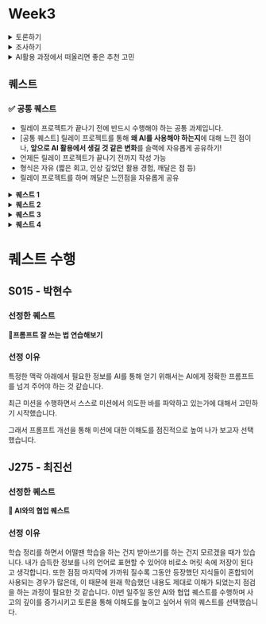 # Week3
<details>
 <summary>토론하기</summary>  
- 그간의 AI 활용 경험 공유  
- 66번 노트의 분석  
- 활용 경험을 공유하면서 느낀점을 토대로 AI 활용 경험에 도움이 될 수 있도록 퀘스트 주제 잡기  
    
### 1. AI 피어세션 + 릴레이 프로젝트 그간의 경험(AI쓰기를 잘 했다 괜히 썼다)  
- AI가 비효율적으로 동작하는 때에 대해 느낀 것   
    - → 여러가지의 목적을 두고 AI를 활용할 때가 괜히 사용했다고 느꼈던 것 같다.(꼬리질문을 하거나 갑자기 다른 것에 대해 물어보게 되었을 때)  
    - → 하나의 기준이 하나의 모델이라고 생각하고 하나의 탭당 하나의 목적성을 부여하여 사용하는 나만의 규칙이 있게 AI를 활용하면 효과적이라는 것을 알게 되었다.  
- AI 활용 과정에서 여러 프롬프트를 활용해보는 것이 중요하면서 스스로의 규칙을 찾아 가면 좋은 것 같다.  
    - 프롬프트 이상하게 쓰면 비효율적으로 활용하게 되는 것 같다. 한 번을 쓰더라도 적절한 프롬프트를 작성하는게 좋은 것  같다. (내가 어떤 도움을 받고 싶은지에 맞는 정보를 전달하기)  
    - 프롬프트 꿀팁 공유(지금까지 채팅한 거를 잘 정리해달라고 요청하고 새로운 채팅에서 활용함)  
- AI를 토론자, 퀴즈 내주는 역할로 활용해보자  
    - 리드미랑 학습정리한 파일을 AI하게 주고 지금까지 학습한 부분 안에서 퀴즈를 달라고 하기  
- 다양한 AI  활용 경험의 중요성을 느꼈던 것  
    - gpt는 대화형으로는 적합한 것 같아서 토론할 때 많이 사용하다  
    - 클로드는 산술에 능한 것 같다. 문서정리가 교수님과 대화하는 느낌  
    - 커서는 대화 자체는 잘 진행되지 않는 느낌이고 코드를 고도화할 때(예외처리 등) 유용했다.  
    - perplexity는 검색 AI, 공식 자료 서치 및 학술 논문을 찾고 그것을 참고해서 내용을 요약정리 받고 싶을때  
    - copilot은 파일첨부를 쉽게 하면서 코드를 작성하고 싶을 때  
    - ⇒ 다양항 ai 활용 경험을 통해 필요한 목적에 맞는 ai를 활용할 수 있었어서 필요한 경험인 것 같다.  

### 2. 66번 노트 분석 및 퀘스트 주제 잡기
- 챌린지에서 하고 있는 AI를 활용 경험에서 느낀점을 기반으로  "커뮤니티, 학습과 성장"의 목적에 맞는 퀘스트로 약간의 수정 과정 거치기  
- 그간의 AI 활용 경험을 나누어보니 좀 더 효율적으로 AI를 활용하는 방법에 대해 공부할 수 있는 퀘스트를 만들면 좋겠다.  → 기존의 AI와는 다른 퀘스트를 작성하는 것이 좋을 것 같음!  
    - AI에게 꼭 질문을 하기보다 질문을 받기도 하는 경험(퀴즈, 학습 효율)  
    - 미션 해결 과정에서 체계적으로 학습을 진행할 때 도움이 되었다. 단순 지식만 요청하는 것이 아니라 해당 미션에서 공부해야 하는 지식들 중에 놓친 것은 없는지 확인할 수 있음  
    - 프롬프트를 쓰는 법을 연습해보면 좋은 것 같다. 어떤 정보를 주고 얼마나 자세히 요청하느냐에 따라 다른 답을 주니까  
    - 여러 AI 도구를 활용해보고 특히 맨날 같은 모델 쓰다가 다른 모델 써보는 것도 필요한 공부인 듯  
- 기존 66번 노트의 특성은 "커뮤니티"를 중시했다는 점인데 하나의 퀘스트 이상에서 이 점을 녹일 수 있으면 좋겠다.
</details>

<details>
 <summary>조사하기</summary>  
 
 - 조사하기 시간의 목표
 - 주제만 잡아둔 퀘스트와 관련된 활용 경험을 조사하고 퀘스트 구체화하기

출처

- 성능 비교 관련 링크
    - [https://marcus-story.tistory.com/127](https://marcus-story.tistory.com/127)
    - [https://digitalbourgeois.tistory.com/904](https://digitalbourgeois.tistory.com/904)
- 신규 모델에 관한 뉴스
    - [https://kostec.re.kr/policy_trends/view/id/38252](https://kostec.re.kr/policy_trends/view/id/38252)
    - [https://www.digitaltoday.co.kr/news/articleView.html?idxno=578875](https://www.digitaltoday.co.kr/news/articleView.html?idxno=578875)
- 프롬프트 사용 관련 정보
   - [https://brunch.co.kr/@dragonattack/23](https://brunch.co.kr/@dragonattack/23)
   - [https://www.magicaiprompts.com/docs/prompt-engineering/04-2024-prompt-engineering-techniques-chatgpt-guide/](https://www.magicaiprompts.com/docs/prompt-engineering/04-2024-prompt-engineering-techniques-chatgpt-guide/)
 
</details>

<details>
 <summary>AI활용 과정에서 떠올리면 좋은 추천 고민</summary>
 
- “내가 AI와 주고받는 대화가 나의 학습 성장을 돕고 있는가?”
- “지금의 이 AI 활용 방식, 나중에 실무에서도 쓸 수 있을까?”
- "AI를 전문 분야뿐 아니라 일상생활에도 어떻게 접목할 것인가?"
- "AI에 대체되는 것이 아니라 AI를 잘 활용할 줄 아는 능력을 기르기 위해 어떤 능력이 필요한가?"
  
</details>

## 퀘스트
### ✅ 공통 퀘스트
- 릴레이 프로젝트가 끝나기 전에 반드시 수행해야 하는 공통 과제입니다.
- [공통 퀘스트] 릴레이 프로젝트를 통해 **왜 AI를 사용해야 하는지**에 대해 느낀 점이나, **앞으로 AI 활용에서 생길 것 같은 변화**를 슬랙에 자유롭게 공유하기!
- 언제든 릴레이 프로젝트가 끝나기 전까지 작성 가능
- 형식은 자유 (짧은 회고, 인상 깊었던 활용 경험, 깨달은 점 등)
- 릴레이 프로젝트를 하며 깨달은 느낀점을 자유롭게 공유  

<details>
 <summary><strong>퀘스트 1</strong></summary>
 
### 1. AI와 함께 하는 도전골든벨🔔
AI에게 10개의 퀴즈를 받아 풀어보기

#### ✨배경
- AI에게 질문만 하고있지는 않은지, 주도적으로 이해하려고 하고있는지 살펴보자
- 내가 미션을 잘 이해하고 있는지는 어떻게 확인해 볼 수 있을까?
- 미션이 끝나고 퀴즈를 풀어보며 학습내용을 돌아볼 수 있는 시간을 가져보자

#### 🎯목적
AI와 함께 학습 내용을 점검하고 확실히 내 것으로 만들면서 성장하기
 
#### 📋수행 방법
1. 작성한 README.md와 학습정리.md를 AI에게 공유한다
2. "파일을 바탕으로 퀴즈 10개 만들어줘!"라고 요청한다
3. 퀴즈를 풀고 AI에게 답과 해설을 듣는다
4. 틀린 문제는 정리하여 AI에게 재점검 받는다

#### ✅달성 기준
- 캡쳐하여 week3에 공유하기

</details>

<details>
 <summary><strong>퀘스트 2</strong></summary>
 
## **🧠 AI와의 협업 퀘스트**

### **📌 배경 (Background)**

- 최근 과제들은 핵심 키워드만 주어지고 세부 설명은 생략되는 경향이 있다.
- 이에 따라, 필요한 사전지식을 학습하더라도 자신이 제대로 이해하고 있는지 점검하기 어렵다.
- AI는 방대한 정보를 바탕으로 지식을 정리하고 제공해줄 수 있는 협력자 역할을 할 수 있다.
- 단순한 답변 수용이 아닌, AI와의 **지식 공유와 검증**을 통해 학습의 깊이를 더할 수 있다.

### **🎯 목적 (Objective)**

- AI와의 토론을 통해 **자신의 지식 체계를 검증하고 보완**하는 능력을 기른다.
- 올바른 질문을 구성하는 능력을 기르고, 잘못된 질문/답변을 분석해보며 **비판적 사고**를 향상시킨다.
- AI를 단순한 도구가 아닌 **지식 파트너**로 활용하는 협업 역량을 키운다.

### **📋 퀘스트 내용 (What to do)**

1. **지식 공유**
    - 자신이 이해한 사전지식이나 문제 해결 접근을 AI에게 설명한다.
2. **AI 피드백 받기**
    - AI의 피드백이나 의견을 듣고, 자신의 생각과 비교하며 분석한다.
3. **비판적 토론 진행**
    - AI의 답변이 틀렸거나 부족할 경우, 그 이유를 스스로 파악하고 토론을 이어간다.
    - 다음과 같은 관점에서 질문을 보완하거나 수정해본다:
        - AI가 질문 의도를 잘못 파악한 경우
        - 질문의 조건이 부족하거나 애매한 경우
        - 질문의 논리 구조가 비약된 경우 등
4. **토론 요약 및 정리**
    - 토론 결과를 스크린샷, 요약 정리, 느낀 점 등 개인 취향으로 피어세션으로 정리한다.
    - 해당 기록은 학습 회고 자료로도 활용할 수 있다.
5. **응용 및 회고**
    - 이번 협업 방식이 유용했던 점, 개선할 점, 추후 어떤 방식으로 활용할 수 있을지를 회고한다.
    - 회고 또한 과제의 피어세션의 일환으로 포함 가능하다.

### **🧩 AI와의 협업 토론 예시**

```
🧑: 너는 오늘 나와 지식을 공유하고 인사이트를 나누는 협업 파트너야.
하지만 토론식으로 진행을 하니 비판적 사고를 장착해줘.
```

```
🧑: 오늘 Git에 대해 학습을 했어.
Git 내부에는 `.git/index`, `objects`, `refs` 등의 디렉토리가 있고,
`objects` 디렉토리 안에는 `blob`, `tree`, `commit`, `tag` 객체가 있어.
```

```
🤖: 아주 좋아. 핵심 구조는 잘 짚었어.
혹시 `.git/HEAD` 파일이나 `config` 파일도 있다는 건 알고 있어?
그리고 object 파일의 내부 구조는 어떻게 생겼는지도 알고 있어?
```

```
🧑: object 내부 구조라면...
type과 파일크기 사이에 \0이 있고 그 뒤에 sha가 들어가.
index 구조는 path와 sha가 연결된 정도만 알고 있어.
```

```
🤖: 일부는 정확하지만 몇 가지 오해가 있어 보여.
먼저 object 내부는 다음과 같아:
📦 Git Object 구조
→ header + \0 + content
→ header = "<type> <size>", 예: "blob 14\0"
→ sha는 파일 내부에 포함되는 게 아니라, **압축 전 내용을 SHA1 해시한 값이 곧 파일명**이야.
또한 index 파일은 단순한 path-sha mapping이 아니야.
→ mode, path, sha1, ctime, mtime, dev, ino, uid, gid, flags 등 다양한 메타데이터가 포함된 **binary 구조**로 되어 있지.
```

```
🧑: 잠깐, object 내부에 sha가 없다는 건 좀 이상한데?

내가 기억하기론 object 저장 시에 sha도 같이 저장되는 줄 알았는데?
```

```
🤖: 좋은 지적이야. 그렇게 생각하기 쉬워.
하지만 실제로 .git/objects 내부에 저장된 파일은 zlib으로 압축된 상태고,
그 파일의 이름이 SHA1 해시값이고, 파일 내용에는 sha 자체는 저장되지 않아.
즉, sha는 **내용을 기준으로 계산**된 값이지 **내용 안에 포함**되진 않아.
📚 참고 자료: [Pro Git Chapter 10 - Git Internals](https://git-scm.com/book/en/v2/Git-Internals-Git-Objects)
```

```
🧑: 오케이, 이제 이해됐어.
그럼 index 구조도 바이너리라면 내가 직접 읽으려면 파싱 로직을 짜야겠네?
```

```
🤖: 맞아. index는 binary 형식이기 때문에 직접 열면 알아볼 수 없어.
그래서 git ls-files --stage 같은 명령어로 해석해서 보는 거고,
직접 다루고 싶다면 .git/index 파서를 구현할 수 있어.
🛠️ 참고 키워드: Git index binary format, ctime, mtime, flags, entry size
```

#### 📘 정리된 시각 자료 포맷 예시

| **역할** | **대화 내용** | **성격** |
| --- | --- | --- |
| 🧑 사용자 | Git 내부에 index, object, ref 디렉토리와 blob/tree/commit/tag 객체가 있다 | 지식 공유 |
| 🤖 AI | HEAD, config도 있음. object 내부 구조는? | 질문 및 확장 |
| 🧑 사용자 | type 파일크기\0 sha 가 들어감 | 부정확한 지식 |
| 🤖 AI | 일부 맞고 일부 오해 있음. sha는 포함 안 됨 | 피드백 및 설명 |
| 🧑 사용자 | sha가 없다는 건 이상함 | 반박 |
| 🤖 AI | sha는 해시로 계산된 이름일 뿐, 파일 안에 없음 | 인정 + 설명 + 참고자료 |
| 🧑 사용자 | index가 binary라면 직접 파싱해야겠네 | 개념 확장 |
| 🤖 AI | 맞음. 그래서 직접 읽으려면 바이너리 포맷 파악 필요 | 정리 및 실용 예시 |

### **✅ 달성 기준 (Completion Criteria)**

- 자신의 지식을 AI에게 명확히 설명해보고, 피드백을 통해 개선한 흔적이 있는가?
- AI에게 비판적 의견을 낸 흔적이 있는가?
- 토론 결과를 텍스트 또는 이미지로 정리하고, 스스로 회고까지 진행했는가?

### **✨ 기대 효과 (Expected Outcome)**

- **사고의 깊이 증가**: 단순 암기가 아닌 맥락 이해와 구조적 학습 가능
- **질문력 향상**: 정확한 질문과 맥락 파악을 통한 커뮤니케이션(프롬프트) 능력 향상
- **비판적 사고 습관화**: AI 답변도 의심하고 검토하여 객관적 피드백 능력 함양
- **실전 협업 감각 체화**: AI와의 상호작용을 통해 실무에서도 필요한 협업 역량을 훈련
- **학습 효율성 증가**: 혼자 학습할 때보다 빠르게 인사이트를 얻고 논리적 약점을 보완 가능

</details>

<details>
 <summary><strong>퀘스트 3</strong></summary>
 
### 3. 🎯프롬프트 잘 쓰는 법 연습해보기  
#### ✅ 목표
- 단순히 질문하는 데 그치지 않고, 내가 원하는 정보를 더 정확하고 효율적으로 얻기 위한 프롬프트 작성법을 실험해본다.
- 다양한 상황에서 프롬프트를 바꿔보며, 어떤 방식이 더 효과적인지 체험하고 비교해본다.
- 나만의 효과적인 프롬프트 작성 규칙을 정리한다.

#### 💡 활동 예시
- 일상 속 궁금한 점이나 고민, 미션 관련 질문 등에 대해 다양한 방식으로 AI에게 질문해본다.
- 같은 주제라도 프롬프트를 구체적으로 다듬어가며 답변의 질이 어떻게 바뀌는지 확인한다.
- 예시:
```
“아 힘들어”
“나 지금 n시간 동안 개발 문제를 설계하고 있는 데 너무 힘들어”
“지금 n시간 동안 개발 문제를 설계하고 있는데, ‘~~~’라는 요구사항에 대해 ‘~~~’라는 내 판단이 맞는지 모르겠어”
“너무 오랜 시간 동안 공부하고 있어서 뇌가 과부화된 느낌인데, 이런 상황에서 어떻게 회복할 수 있을까?”
```  

#### 🏁 퀘스트 완료 조건
- 최소 3개 이상의 프롬프트 실험을 진행하고, 가장 효과적이었던 방식과 그 이유를 정리  
- 유용했던 프롬프트 작성 팁 또는 자신만의 규칙 정리 (예: 질문에 조건을 넣는다 / 배경 정보를 먼저 설명한다 등)  
- 실험 결과와 느낀 점을 슬랙 또는 문서 형태로 공유

</details>

<details>
 <summary><strong>퀘스트 4</strong></summary>
 
## **4. AI 모델 비교 분석 미션**

#### 1. 주요 AI 모델 현황

주요 AI 모델 현황들은 다음과 같습니다.

**최상위 성능 모델들**

- **OpenAI o3**: 고급 추론 능력과 수학 문제 해결에서 최고 성능 (AIME 96.7%)
- **Grok-3**: 수학 및 과학 분야에서 GPT-4보다 14% 높은 성능 (AIME 93.3%)
- **Gemini 2.5 Pro**: 멀티모달 처리와 대용량 컨텍스트 처리 특화
- **Claude 4.0 Sonnet**: 글쓰기와 코딩에 특화된 안정적 성능
- **DeepSeek R1**: 무료 모델 중 최고 성능, 추론 능력 우수

**주목받는 신규 모델들**

- **Kimi K2 (Moonshot AI)**: 코딩 성능 최고 (LiveCodeBench 53.7점), API 비용 최저
- **Qwen 3 235B**: 듀얼 모드 작동, 에이전트 통합 전문성
- **Llama 4 Maverick**: 오픈소스 기반 실용성 강조

#### 2. 모델별 특징 및 강점 분석

기존에 알려져있는 각 모델별 특화 강점 및 약점 대해서 정리한 표를 정리해봤습니다.

|모델|개발사|주요 강점|약점|
|---|---|---|---|
|**GPT-4o**|OpenAI|멀티모달, 범용성|최신 정보 제한|
|**Claude 3.7**|Anthropic|글쓰기, 윤리성|멀티모달 부족|
|**Gemini 2.5 Pro**|Google|긴 컨텍스트, 비디오 분석|개성 부족|
|**Grok-3**|xAI|실시간 데이터, 추론|글쓰기 품질|
|**DeepSeek R1**|DeepSeek|무료, 추론 능력|멀티모달 제한|
|**Kimi K2**|Moonshot|코딩, 비용 효율|신규 모델|

#### 3. AI 모델 비교 평가 방법

저희는 벤치마크 분석이 아닌 프롬프트를 통한 사용자 경험을 토대로 비교하는 방식을 채택했고 방법들은 다음과 같습니다.

**실용적 평가 방법**

- **동일 질문 테스트**: 같은 프롬프트로 여러 모델 비교 :
- **분야별 특화 테스트**: 코딩, 창작, 번역 등 특정 영역
- **사용자 투표 기반**: Chatbot Arena 같은 실제 사용자 평가

> ai모델 응답 비교 사이트 : [https://playground.felo.ai/ai](https://playground.felo.ai/ai) 모델 응답 비교 사이트 설명 : [https://felo.ai/ko/blog/introducing-free-ai-comparison-tool/](https://felo.ai/ko/blog/introducing-free-ai-comparison-tool/)

## 미션 구체화 방안

### "여러 AI 모델 동일 질문 비교 분석 체험"

**목표**: 실제 사용 상황에서 AI 모델들의 성능과 특성 차이를 직접 경험하고 분석하여, 향후 AI 활용 시 모델 선택 기준을 수립한다.

### **단계별 실행 가이드**

#### **1단계: 실험 준비**

- **모델 선택**: 3-5개 모델 선택
    
    - 추천 조합: GPT-4o + Claude 3.5 + Gemini + DeepSeek/Kimi K2 중 최소 3개 선택
- **질문 준비**: 질문은 한개 이상을 선택하도록 한다.
    
    5개 질문 예시
    
    1. **창의적 질문**: "일론 머스크라는 기업가가 꿈꾸는 세상에 탄생할만한 신기술들은 뭐가 있는지 알려줘"
    2. **논리적 추론**: "A는 B보다 키가 크고, B는 C보다 작다. C는 D보다 크다면, A와 D 중 누가 더 클까? 단계별로 설명해줘"
    3. **실용적 문제해결**: "밤을 새고 피곤한 상태에서 집중력을 잃지 않는 방법을 알려줘"
    4. **전문 지식**: "깃 클론을 구현하는 과정에서 네트워크 설정은 어떤 단계를 거쳐야 좋은지 알려줘"
    5. **한국 문화 이해**: "한국의 명절 문화를 외국인에게 설명한다면?"

#### **2단계: 실험 실행**

- 각 모델에 **동일한 질문을 동시에** 입력
- 답변을 **즉시 기록** (스크린샷 또는 텍스트 복사)

#### **3단계: 비교 분석**

**각 질문별로 하나 이상의 평가 기준을 만들어서 평가**

평가 질문 예시:

- **창의성**: 독창적이고 흥미로운 아이디어
- **완성도**: 답변의 충실함과 구체성
- **실용성**: 실제로 활용 가능한 정도
- **언어 품질**: 자연스러움과 이해하기 쉬운 정도
- **정확성**: 사실 정보의 정확도

#### **4단계: 인사이트 도출**

인사이트 예시 :

- **모델별 강점/약점 파악**
- **질문의 상황별 최적 모델 선택 기준**
- **개인적 선호도와 그 이유**
- **향후 AI 활용 전략 변화 예상**

#### **결과 공유 가이드**

포함 내용 예시:

1. **사용한 모델들과 선택 이유**
2. 가장 원하는 답변을 한 모델
3. **가장 인상 깊었던 답변과 그 이유**
4. **예상과 달랐던 결과**
5. **모델별 "이럴 때 쓰면 좋겠다" 추천**
6. **이 실험을 통해 얻은 AI 활용 인사이트**

이 미션을 통해 참가자들은 **이론적 벤치마크를 넘어선 실제 사용 경험**을 바탕으로 AI 모델의 특성을 이해하고, **개인의 사용 목적에 맞는 AI 선택 능력**을 함양하기를 기대합니다.

</details>

# 퀘스트 수행

## S015 - 박현수

### 선정한 퀘스트
**🎯프롬프트 잘 쓰는 법 연습해보기**
  
### 선정 이유
특정한 맥락 아래에서 필요한 정보를 AI를 통해 얻기 위해서는 AI에게 정확한 프롬프트를 넘겨 주어야 하는 것 같습니다.

최근 미션을 수행하면서 스스로 미션에서 의도한 바를 파악하고 있는가에 대해서 고민하기 시작했습니다.

그래서 프롬프트 개선을 통해 미션에 대한 이해도를 점진적으로 높여 나가 보고자 선택했습니다.

## J275 - 최진선

### 선정한 퀘스트
**🧠 AI와의 협업 퀘스트**

### 선정 이유
학습 정리를 하면서 어떨땐 학습을 하는 건지 받아쓰기를 하는 건지 모르겠을 때가 있습니다. 내가 습득한 정보를 나의 언어로 표현할 수 있어야 비로소 머릿 속에 저장이 된다고 생각합니다. 또한 점점 마지막에 가까워 질수록 그동안 등장했던 지식들이 혼합되어 사용되는 경우가 많은데, 이 때문에 원래 학습했던 내용도 제대로 이해가 되었는지 점검을 하는 과정이 필요한 것 같습니다. 이번 일주일 동안 AI와 협업 퀘스트를 수행하며 사고의 깊이를 증가시키고 토론을 통해 이해도를 높이고 싶어서 위의 퀘스트를 선택했습니다.
